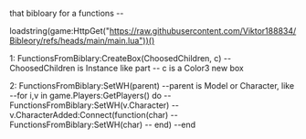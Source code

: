 that bibloary for a functions --

loadstring(game:HttpGet("https://raw.githubusercontent.com/Viktor188834/Bibleory/refs/heads/main/main.lua"))()

1: FunctionsFromBiblary:CreateBox(ChoosedChildren, c)
-- ChoosedChildren is Instance like part
-- c is a Color3 new box

2: FunctionsFromBiblary:SetWH(parent)
--parent is Model or Character, like
--for i,v in game.Players:GetPlayers() do
--  FunctionsFromBiblary:SetWH(v.Character)
--  v.CharacterAdded:Connect(function(char)
--    FunctionsFromBiblary:SetWH(char)
--  end)
--end
